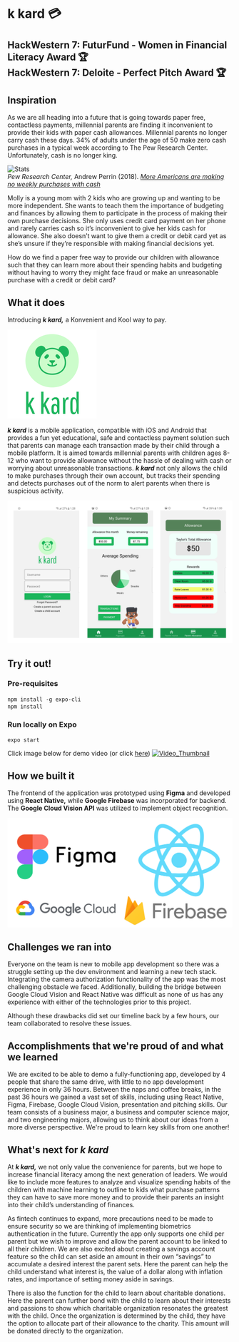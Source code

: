 # k kard :credit_card:
## HackWestern 7: FuturFund - Women in Financial Literacy Award :trophy: <br/> HackWestern 7: Deloite - Perfect Pitch Award :trophy:
## Inspiration
As we are all heading into a future that is going towards paper free, contactless payments, millennial parents are finding it inconvenient to provide their kids with paper cash allowances. Millennial parents no longer carry cash these days. 34% of adults under the age of 50 make zero cash purchases in a typical week according to The Pew Research Center. Unfortunately, cash is no longer king.  

![Stats](https://www.pewresearch.org/wp-content/uploads/2018/12/FT_18.12.12_CashlessEconomy_TheshareofAmericans_4.png)  
*Pew Research Center,* Andrew Perrin (2018). *[More Americans are making no weekly purchases with cash](https://www.pewresearch.org/fact-tank/2018/12/12/more-americans-are-making-no-weekly-purchases-with-cash/)*

Molly is a young mom with 2 kids who are growing up and wanting to be more independent. She wants to teach them the importance of budgeting and finances by allowing them to participate in the process of making their own purchase decisions. She only uses credit card payment on her phone and rarely carries cash so it’s inconvenient to give her kids cash for allowance. She also doesn’t want to give them a credit or debit card yet as she’s unsure if they’re responsible with making financial decisions yet.

How do we find a paper free way to provide our children with allowance such that they can learn more about their spending habits and budgeting without having to worry they might face fraud or make an unreasonable purchase with a credit or debit card?

## What it does
Introducing ***k kard,*** a Konvenient and Kool way to pay.  

![Logo](assets/images/logo4.png)  

***k kard*** is a mobile application, compatible with iOS and Android that provides a fun yet educational, safe and contactless payment solution such that parents can manage each transaction made by their child through a mobile platform. It is aimed towards millennial parents with children ages 8-12 who want to provide allowance without the hassle of dealing with cash or worrying about unreasonable transactions. ***k kard*** not only allows the child to make purchases through their own account, but tracks their spending and detects purchases out of the norm to alert parents when there is suspicious activity.  

![App Screenshots](assets/images/appscreenshots.jpg)  

## Try it out!
### Pre-requisites
```
npm install -g expo-cli
npm install
```

### Run locally on Expo
```
expo start
```

Click image below for demo video (or click [here](https://youtu.be/3eHyQgif-yI))
[![Video_Thumbnail](http://i3.ytimg.com/vi/3eHyQgif-yI/maxresdefault.jpg)](https://youtu.be/3eHyQgif-yI)

## How we built it
The frontend of the application was prototyped using **Figma** and developed using **React Native,** while **Google Firebase** was incorporated for backend. The **Google Cloud Vision API** was utilized to implement object recognition.

![TechStack](assets/images/techstackwithgcp.png)

## Challenges we ran into
Everyone on the team is new to mobile app development so there was a struggle setting up the dev environment and learning a new tech stack. Integrating the camera authorization functionality of the app was the most challenging obstacle we faced. Additionally, building the bridge between Google Cloud Vision and React Native was difficult as none of us has any experience with either of the technologies prior to this project.

Although these drawbacks did set our timeline back by a few hours, our team collaborated to resolve these issues.

## Accomplishments that we're proud of and what we learned
We are excited to be able to demo a fully-functioning app, developed by 4 people that share the same drive, with little to no app development experience in only 36 hours. Between the naps and coffee breaks, in the past 36 hours we gained a vast set of skills, including using React Native, Figma, Firebase, Google Cloud Vision, presentation and pitching skills. Our team consists of a business major, a business and computer science major, and two engineering majors, allowing us to think about our ideas from a more diverse perspective. We're proud to learn key skills from one another!

## What's next for ***k kard***
At ***k kard,*** we not only value the convenience for parents, but we hope to increase financial literacy among the next generation of leaders. We would like to include more features to analyze and visualize spending habits of the children with machine learning to outline to kids what purchase patterns they can have to save more money and to provide their parents an insight into their child’s understanding of finances.

As fintech continues to expand, more precautions need to be made to ensure security so we are thinking of implementing biometrics authentication in the future. Currently the app only supports one child per parent but we wish to improve and allow the parent account to be linked to all their children. We are also excited about creating a savings account feature so the child can set aside an amount in their own “savings” to accumulate a desired interest the parent sets. Here the parent can help the child understand what interest is, the value of a dollar along with inflation rates, and importance of setting money aside in savings.

There is also the function for the child to learn about charitable donations. Here the parent can further bond with the child to learn about their interests and passions to show which charitable organization resonates the greatest with the child. Once the organization is determined by the child, they have the option to allocate part of their allowance to the charity. This amount will be donated directly to the organization.